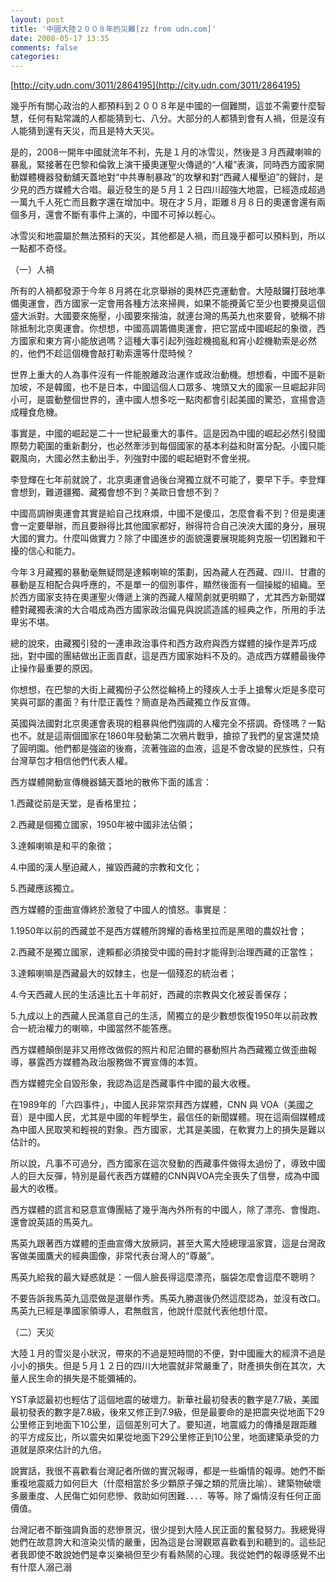 ```yaml
---
layout: post
title: '中國大陸２００８年的災難[zz from udn.com]'
date: 2008-05-17 13:35
comments: false
categories: 
---
```

    

[http://city.udn.com/3011/2864195](http://city.udn.com/3011/2864195)

幾乎所有關心政治的人都預料到２００８年是中國的一個難關，這並不需要什麼智慧，任何有點常識的人都能猜到七、八分。大部分的人都猜到會有人禍，但是沒有人能猜到還有天災，而且是特大天災。 

是的，2008一開年中國就流年不利，先是１月的冰雪災，然後是３月西藏喇嘛的暴亂，緊接著在巴黎和倫敦上演干擾奧運聖火傳遞的“人權”表演，同時西方國家開動媒體機器發動舖天蓋地對“中共專制暴政”的攻擊和對“西藏人權壓迫”的聲討，是少見的西方媒體大合唱。最近發生的是５月１２日四川超強大地震，已經造成超過一萬九千人死亡而且數字還在增加中。現在才５月，距離８月８日的奧運會還有兩個多月，還會不斷有事件上演的，中國不可掉以輕心。 

冰雪災和地震屬於無法預料的天災，其他都是人禍，而且幾乎都可以預料到，所以一點都不奇怪。 

（一）人禍 

所有的人禍都發源于今年８月將在北京舉辦的奧林匹克運動會。大陸敲鑼打鼓地準備奧運會，西方國家一定會用各種方法來掃興，如果不能攪黃它至少也要攪臭這個盛大派對。大國要來施壓，小國要來揩油，就連台灣的馬英九也來要脅，號稱不排除抵制北京奧運會。你想想，中國高調籌備奧運會，把它當成中國崛起的象徵，西方國家和東方宵小能放過嗎？這種大事引起列強趁機搗亂和宵小趁機勒索是必然的，他們不趁這個機會敲打勒索還等什麼時候？ 

世界上重大的人為事件沒有一件能脫離政治運作或政治動機。想想看，中國不是新加坡，不是韓國，也不是日本，中國這個人口眾多、塊頭又大的國家一旦崛起非同小可，是震動整個世界的，連中國人想多吃一點肉都會引起美國的驚恐，宣揚會造成糧食危機。 

事實是，中國的崛起是二十一世紀最重大的事件。這是因為中國的崛起必然引發國際勢力範圍的重新劃分，也必然牽涉到每個國家的基本利益和財富分配。小國只能觀風向，大國必然主動出手，列強對中國的崛起絕對不會坐視。 

李登輝在七年前就說了，北京奧運會過後台灣獨立就不可能了，要早下手。李登輝會想到，難道疆獨、藏獨會想不到？美歐日會想不到？ 

中國高調辦奧運會其實是給自己找麻煩，中國不是傻瓜，怎麼會看不到？但是奧運會一定要舉辦，而且要辦得比其他國家都好，辦得符合自己泱泱大國的身分，展現大國的實力。什麼叫做實力？除了中國進步的面貌還要展現能夠克服一切困難和干擾的信心和能力。 

今年３月藏獨的暴動毫無疑問是達賴喇嘛的策劃，因為藏人在西藏、四川、甘肅的暴動是互相配合與呼應的，不是單一的個別事件，顯然後面有一個操縱的組織。至於西方國家支持在奧運聖火傳遞上演的西藏人權鬧劇就更明顯了，尤其西方新聞媒體對藏獨表演的大合唱成為西方國家政治偏見與說謊造謠的經典之作，所用的手法卑劣不堪。 

總的說來，由藏獨引發的一連串政治事件和西方政府與西方媒體的操作是弄巧成拙，對中國的團結做出正面貢獻，這是西方國家始料不及的。造成西方媒體最後停止操作最重要的原因。 

你想想，在巴黎的大街上藏獨份子公然從輪椅上的殘疾人士手上搶奪火炬是多麼可笑與可鄙的畫面？有什麼正義性？簡直是為西藏獨立作反宣傳。 

英國與法國對北京奧運會表現的粗暴與他們強調的人權完全不搭調。奇怪嗎？一點也不。就是這兩個國家在1860年發動第二次鴉片戰爭，搶掠了我們的皇宮還焚燒了圓明園。他們都是強盜的後裔，流著強盜的血液，這是不會改變的民族性，只有台灣草包才相信他們代表人權。 

西方媒體開動宣傳機器鋪天蓋地的散佈下面的謠言： 

1.西藏從前是天堂，是香格里拉； 

2.西藏是個獨立國家，1950年被中國非法佔領； 

3.達賴喇嘛是和平的象徵； 

4.中國的漢人壓迫藏人，摧毀西藏的宗教和文化； 

5.西藏應該獨立。 

西方媒體的歪曲宣傳終於激發了中國人的憤怒。事實是： 

1.1950年以前的西藏並不是西方媒體所誇耀的香格里拉而是黑暗的農奴社會； 

2.西藏不是獨立國家，達賴都必須接受中國的冊封才能得到治理西藏的正當性； 

3.達賴喇嘛是西藏最大的奴隸主，也是一個殘忍的統治者； 

4.今天西藏人民的生活遠比五十年前好，西藏的宗教與文化被妥善保存； 

5.九成以上的西藏人民滿意自己的生活，鬧獨立的是少數想恢復1950年以前政教合一統治權力的喇嘛，中國當然不能答應。 

西方媒體顛倒是非又用修改做假的照片和尼泊爾的暴動照片為西藏獨立做歪曲報導，暴露西方媒體為政治服務做不實宣傳的本質。 

西方媒體完全自毀形象，我認為這是西藏事件中國的最大收穫。 

在1989年的「六四事件」，中國人民非常崇拜西方媒體，CNN 與 VOA（美國之音）是中國人民，尤其是中國的年輕學生，最信任的新聞媒體。現在這兩個媒體成為中國人民取笑和輕視的對象。西方國家，尤其是美國，在軟實力上的損失是難以估計的。 

所以說，凡事不可過分，西方國家在這次發動的西藏事件做得太過份了，導致中國人的巨大反彈，特別是最代表西方媒體的CNN與VOA完全喪失了信譽，成為中國最大的收穫。 

西方媒體的謊言和惡意宣傳團結了幾乎海內外所有的中國人，除了漂亮、會慢跑、還會說英語的馬英九。 

馬英九跟著西方媒體的歪曲宣傳大放厥詞，甚至大罵大陸總理溫家寶，這是台灣政客做美國鷹犬的經典圖像，非常代表台灣人的“尊嚴”。 

馬英九給我的最大疑惑就是：一個人臉長得這麼漂亮，腦袋怎麼會這麼不聰明？ 

不要告訴我馬英九這麼做是選舉作秀。馬英九勝選後仍然這麼認為，並沒有改口。馬英九已經是準國家領導人，君無戲言，他說什麼就代表他想什麼。 

（二）天災 

大陸１月的雪災是小狀況，帶來的不過是短時間的不便，對中國龐大的經濟不過是小小的損失。但是５月１２日的四川大地震就非常嚴重了，財產損失倒在其次，大量人民生命的損失是不能彌補的。 

YST承認最初也輕估了這個地震的破壞力。新華社最初發表的數字是7.7級，美國最初發表的數字是7.8級，後來又修正到7.9級，但是最要命的是把震央從地面下29公里修正到地面下10公里，這個差別可大了。要知道，地震威力的傳播是跟距離的平方成反比，所以震央如果從地面下29公里修正到10公里，地面建築承受的力道就是原來估計的九倍。 

說實話，我很不喜歡看台灣記者所做的實況報導，都是一些煽情的報導。她們不斷重複地震威力如何巨大（什麼相當於多少顆原子彈之類的荒唐比喻）、建築物破壞多嚴重度、人民傷亡如何悲慘、救助如何困難．．．．等等。除了煽情沒有任何正面價值。 

台灣記者不斷強調負面的悲慘景況，很少提到大陸人民正面的奮發努力。我總覺得她們在故意誇大和渲染災情的嚴重，因為這是台灣觀眾喜歡看到和聽到的。這些記者我即使不敢說她們是幸災樂禍但至少有看熱鬧的心理。我從她們的報導感覺不出有什麼人溺己溺
